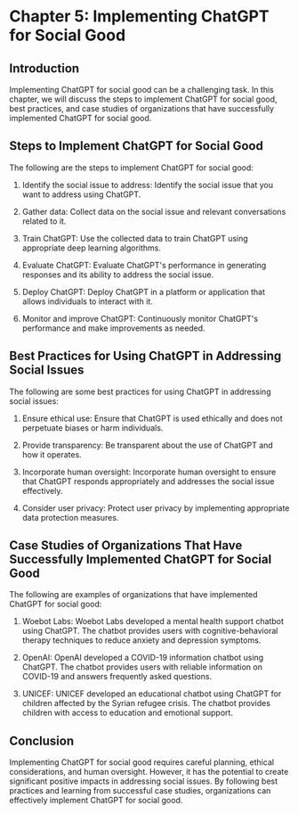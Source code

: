 Chapter 5: Implementing ChatGPT for Social Good
===============================================

Introduction
------------

Implementing ChatGPT for social good can be a challenging task. In this chapter, we will discuss the steps to implement ChatGPT for social good, best practices, and case studies of organizations that have successfully implemented ChatGPT for social good.

Steps to Implement ChatGPT for Social Good
------------------------------------------

The following are the steps to implement ChatGPT for social good:

1. Identify the social issue to address: Identify the social issue that you want to address using ChatGPT.

2. Gather data: Collect data on the social issue and relevant conversations related to it.

3. Train ChatGPT: Use the collected data to train ChatGPT using appropriate deep learning algorithms.

4. Evaluate ChatGPT: Evaluate ChatGPT's performance in generating responses and its ability to address the social issue.

5. Deploy ChatGPT: Deploy ChatGPT in a platform or application that allows individuals to interact with it.

6. Monitor and improve ChatGPT: Continuously monitor ChatGPT's performance and make improvements as needed.

Best Practices for Using ChatGPT in Addressing Social Issues
------------------------------------------------------------

The following are some best practices for using ChatGPT in addressing social issues:

1. Ensure ethical use: Ensure that ChatGPT is used ethically and does not perpetuate biases or harm individuals.

2. Provide transparency: Be transparent about the use of ChatGPT and how it operates.

3. Incorporate human oversight: Incorporate human oversight to ensure that ChatGPT responds appropriately and addresses the social issue effectively.

4. Consider user privacy: Protect user privacy by implementing appropriate data protection measures.

Case Studies of Organizations That Have Successfully Implemented ChatGPT for Social Good
----------------------------------------------------------------------------------------

The following are examples of organizations that have implemented ChatGPT for social good:

1. Woebot Labs: Woebot Labs developed a mental health support chatbot using ChatGPT. The chatbot provides users with cognitive-behavioral therapy techniques to reduce anxiety and depression symptoms.

2. OpenAI: OpenAI developed a COVID-19 information chatbot using ChatGPT. The chatbot provides users with reliable information on COVID-19 and answers frequently asked questions.

3. UNICEF: UNICEF developed an educational chatbot using ChatGPT for children affected by the Syrian refugee crisis. The chatbot provides children with access to education and emotional support.

Conclusion
----------

Implementing ChatGPT for social good requires careful planning, ethical considerations, and human oversight. However, it has the potential to create significant positive impacts in addressing social issues. By following best practices and learning from successful case studies, organizations can effectively implement ChatGPT for social good.
